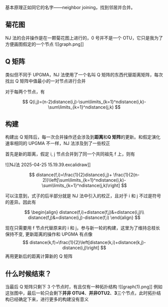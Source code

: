 基本原理正如同它的名字——neighbor joining，找到邻居并合并。
## 菊花图
NJ 法的合并操作是在一颗菊花图上进行的，0 号并不是一个 OTU，它只是我为了方便画图假定的一个节点
![[graph.png]]
## Q 矩阵

类似但不同于 UPGMA，NJ 法使用了一个名叫 Q 矩阵的东西代替距离矩阵，每次找出 Q 矩阵中值最小的一对节点进行合并

对于每两个节点，有

$$
Q(i,j)=(n-2)distance(i,j)-\sum\limits_{k=1}^ndistance(i,k)-\sum\limits_{k=1}^ndistance(j,k)
$$
## 构建
构建出 Q 矩阵后，每一次合并操作还会涉及到**距离**和**Q 矩阵**的更新。和假定演化速率相同的 UPGMA 不一样，NJ 法涉及到了一些校正

首先是新的距离，假定 i, j 节点合并到了同一个共同祖先 f 上，则有

![[NJ法 2025-04-25 15.19.39.excalidraw]]

$$
distance(f,i)=\frac{1}{2}distance(i,j)+  \frac{1}{2(n-2)}\left[\sum\limits_{k=1}^ndistance(i,k)-\sum\limits_{k=1}^ndistance(j,k)\right]
$$

可以注意到，式子的后半部分就是 NJ 法中引入的校正，且对于 i 和 j 不过是符号的差异。因此有

$$
\begin{align}
distance(f,i)+distance(f,j)&=distance(i,j)\\
distance(f,j)&=distance(i,j)-distance(f,i)
\end{align}
$$

现在只需要用 f 节点代替原来的 i 和 j，参与新一轮的构建，这里为了维持总枝长保持不变, 更新距离的操作和 UPGMA 有点像
$$
distance(k,f)=\frac{1}{2}\left[distance(k,i)+distance(k,j)-distance(i,j)\right]
$$
再用更新后的距离计算新的 Q 矩阵
## 什么时候结束？
当最后 Q 矩阵只剩下 3 个节点时，有且仅有一种拓扑结构 ![[graph(1).png]]
例如这张图中，最后一轮只会剩下**并非 OTU4**、**并非OTU2**、**3**三个节点，此时拓扑结构已经确定下来，进行更多的构建没有意义